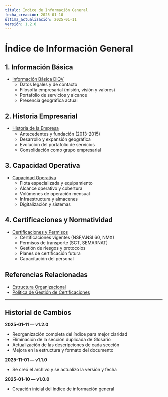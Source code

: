 ```yaml
---
título: Índice de Información General
fecha_creación: 2025-01-10
última_actualización: 2025-01-11
versión: 1.2.0
---
```


# Índice de Información General

## 1. Información Básica
- [Información Básica DiQV](informacion_basica.md)
  - Datos legales y de contacto
  - Filosofía empresarial (misión, visión y valores)
  - Portafolio de servicios y alcance
  - Presencia geográfica actual

## 2. Historia Empresarial
- [Historia de la Empresa](historia_empresa.md)
  - Antecedentes y fundación (2013-2015)
  - Desarrollo y expansión geográfica
  - Evolución del portafolio de servicios
  - Consolidación como grupo empresarial

## 3. Capacidad Operativa
- [Capacidad Operativa](capacidad_operativa.md)
  - Flota especializada y equipamiento
  - Alcance operativo y cobertura
  - Volúmenes de operación mensual
  - Infraestructura y almacenes
  - Digitalización y sistemas

## 4. Certificaciones y Normatividad
- [Certificaciones y Permisos](certificaciones.md)
  - Certificaciones vigentes (NSF/ANSI 60, NMX)
  - Permisos de transporte (SCT, SEMARNAT)
  - Gestión de riesgos y protocolos
  - Planes de certificación futura
  - Capacitación del personal

## Referencias Relacionadas
- [Estructura Organizacional](../02_organizacion/indice_organizacion.md)
- [Política de Gestión de Certificaciones](../03_politicas/01_generales/01_cumplimiento_normativo/POL-002_certificaciones.md)

---

## Historial de Cambios

**2025-01-11 — v1.2.0**
- Reorganización completa del índice para mejor claridad
- Eliminación de la sección duplicada de Glosario
- Actualización de las descripciones de cada sección
- Mejora en la estructura y formato del documento

**2025-11-01 — v1.1.0**
- Se creó el archivo y se actualizó la versión y fecha

**2025-01-10 — v1.0.0**
- Creación inicial del índice de información general